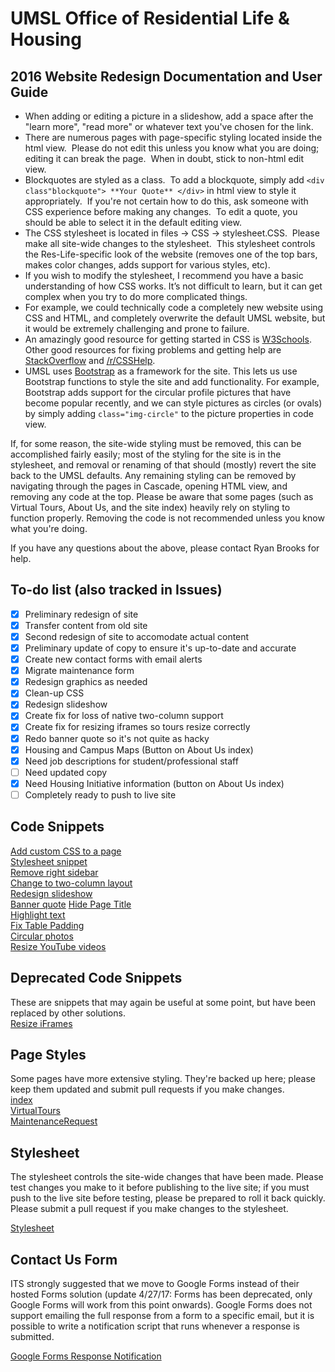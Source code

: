 # UMSL Office of Residential Life & Housing
## 2016 Website Redesign Documentation and User Guide

-	When adding or editing a picture in a slideshow, add a space after the "learn more", "read more" or whatever text you've chosen for the link.
-	There are numerous pages with page-specific styling located inside the html view.  Please do not edit this unless you know what you are doing; editing it can break the page.  When in doubt, stick to non-html edit view.
-	Blockquotes are styled as a class.  To add a blockquote, simply add `<div class"blockquote"> **Your Quote** </div>` in html view to style it appropriately.  If you're not certain how to do this, ask someone with CSS experience before making any changes.  To edit a quote, you should be able to select it in the default editing view.
-	The CSS stylesheet is located in files -> CSS -> stylesheet.CSS.  Please make all site-wide changes to the stylesheet.  This stylesheet controls the Res-Life-specific look of the website (removes one of the top bars, makes color changes, adds support for various styles, etc).
-	If you wish to modify the stylesheet, I recommend you have a basic understanding of how CSS works.  It’s not difficult to learn, but it can get complex when you try to do more complicated things.
  -	For example, we could technically code a completely new website using CSS and HTML, and completely overwrite the default UMSL website, but it would be extremely challenging and prone to failure.
  -	An amazingly good resource for getting started in CSS is [W3Schools](http://www.w3schools.com/).  Other good resources for fixing problems and getting help are [StackOverflow](http://stackoverflow.com/questions/tagged/css) and [/r/CSSHelp](https://www.reddit.com/r/csshelp/).
  - UMSL uses [Bootstrap](http://www.w3schools.com/bootstrap/) as a framework for the site.  This lets us use Bootstrap functions to style the site and add functionality.  For example, Bootstrap adds support for the circular profile pictures that have become popular recently, and we can style pictures as circles (or ovals) by simply adding `class="img-circle"` to the picture properties in code view.
  
If, for some reason, the site-wide styling must be removed, this can be accomplished fairly easily; most of the styling for the site is in the stylesheet, and removal or renaming of that should (mostly) revert the site back to the UMSL defaults.  Any remaining styling can be removed by navigating through the pages in Cascade, opening HTML view, and removing any code at the top.  Please be aware that some pages (such as Virtual Tours, About Us, and the site index) heavily rely on styling to function properly.  Removing the code is not recommended unless you know what you're doing.

If you have any questions about the above, please contact Ryan Brooks for help.

## To-do list (also tracked in Issues)  
- [x] Preliminary redesign of site  
- [x] Transfer content from old site  
- [x] Second redesign of site to accomodate actual content  
- [x] Preliminary update of copy to ensure it's up-to-date and accurate  
- [x] Create new contact forms with email alerts  
- [x] Migrate maintenance form  
- [x] Redesign graphics as needed  
- [x] Clean-up CSS  
- [x] Redesign slideshow  
- [x] Create fix for loss of native two-column support  
- [x] Create fix for resizing iframes so tours resize correctly  
- [x] Redo banner quote so it's not quite as hacky   
- [X] Housing and Campus Maps (Button on About Us index)  
- [X] Need job descriptions for student/professional staff  
- [ ] Need updated copy  
- [X] Need Housing Initiative information (button on About Us index)  
- [ ] Completely ready to push to live site 

## Code Snippets  
[Add custom CSS to a page](CSSsnippets/AddCSS.html)  
[Stylesheet snippet](CSSsnippets/LinkStylesheet.html)  
[Remove right sidebar](CSSsnippets/RightSidebarRemoval.css)  
[Change to two-column layout](CSSsnippets/EnableTwoColumns.html)  
[Redesign slideshow](CSSsnippets/SlideshowRedesign.css)  
[Banner quote](CSSsnippets/BannerQuote.css) 
[Hide Page Title](CSSsnippets/HidePageTitle.css)  
[Highlight text](CSSsnippets/Highlight.css)  
[Fix Table Padding](CSSsnippets/FixTablePadding.css)  
[Circular photos](CSSsnippets/CircularPhotos.css)  
[Resize YouTube videos](CSSsnippets/ResizeYouTube.css)

## Deprecated Code Snippets  
These are snippets that may again be useful at some point, but have been replaced by other solutions.  
[Resize iFrames](CSSsnippets/ResizeIframes.html) 

## Page Styles

Some pages have more extensive styling.  They're backed up here; please keep them updated and submit pull requests if you make changes.  
[index](PageStyling/index.html)  
[VirtualTours](PageStyling/VirtualTours.html)  
[MaintenanceRequest](PageStyling/MaintenanceRequest.html)  

## Stylesheet

The stylesheet controls the site-wide changes that have been made.  Please test changes you make to it before publishing to the live site; if you must push to the live site before testing, please be prepared to roll it back quickly.  
Please submit a pull request if you make changes to the stylesheet.

[Stylesheet](stylesheet.css)

## Contact Us Form

ITS strongly suggested that we move to Google Forms instead of their hosted Forms solution (update 4/27/17: Forms has been deprecated, only Google Forms will work from this point onwards).  Google Forms does not support emailing the full response from a form to a specific email, but it is possible to write a notification script that runs whenever a response is submitted.

[Google Forms Response Notification](OtherThings/ContactUsFormEmailResponses.gs)
